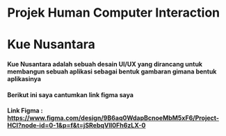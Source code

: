 # Projek Human Computer Interaction
# Kue Nusantara
#### Kue Nusantara adalah sebuah desain UI/UX yang dirancang untuk membangun sebuah aplikasi sebagai bentuk gambaran gimana bentuk aplikasinya
#### Berikut ini saya cantumkan link figma saya
#### Link Figma : https://www.figma.com/design/9B6aq0WdapBcnoeMbM5xF6/Project-HCI?node-id=0-1&p=f&t=jSRebqVll0Fh6zLX-0
